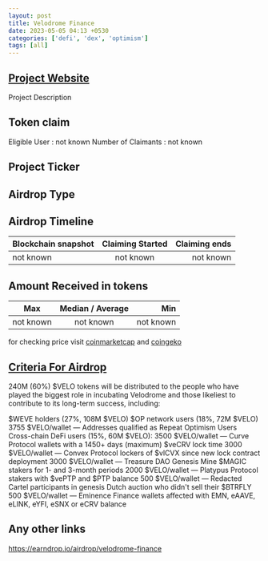 ```yaml
---
layout: post
title: Velodrome Finance
date: 2023-05-05 04:13 +0530
categories: ['defi', 'dex', 'optimism']
tags: [all]
---
```





## [Project Website](https://app.velodrome.finance/)

 Project Description

## Token claim

Eligible User : not known
Number of Claimants : not known

## Project Ticker

## Airdrop Type

## Airdrop Timeline

| Blockchain snapshot     | Claiming Started           | Claiming ends    |
| ----------------------- |:--------------------------:| ----------------:|
|       not known         |        not known           |   not known      |

## Amount Received in tokens

| Max        |    Median / Average  |       Min    |
| ---------- |:--------------------:| ------------:|
| not known  |     not known        |  not known   |

for checking price visit [coinmarketcap](https://coinmarketcap.com/currencies/) and [coingeko](https://www.coingecko.com/en/coins/)

## [Criteria For Airdrop](https://docs.velodrome.finance/tokenomics)

240M (60%) $VELO tokens will be distributed to the people who have played the biggest role in incubating Velodrome and those likeliest to contribute to its long-term success, including:

$WEVE holders (27%, 108M $VELO)
$OP network users (18%, 72M $VELO)
3755 $VELO/wallet — Addresses qualified as Repeat Optimism Users
Cross-chain DeFi users (15%, 60M $VELO):
3500 $VELO/wallet — Curve Protocol wallets with a 1450+ days (maximum) $veCRV lock time
3000 $VELO/wallet — Convex Protocol lockers of $vlCVX since new lock contract deployment
3000 $VELO/wallet — Treasure DAO Genesis Mine $MAGIC stakers for 1- and 3-month periods
2000 $VELO/wallet — Platypus Protocol stakers with $vePTP and $PTP balance
500 $VELO/wallet — Redacted Cartel participants in genesis Dutch auction who didn't sell their $BTRFLY
500 $VELO/wallet — Eminence Finance wallets affected with EMN, eAAVE, eLINK, eYFI, eSNX or eCRV balance

## Any other links

<https://earndrop.io/airdrop/velodrome-finance>
